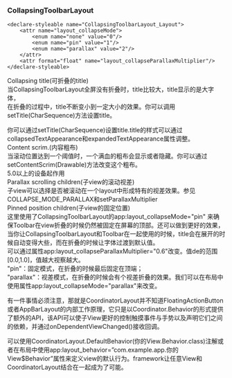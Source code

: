 ### CollapsingToolbarLayout  
```
<declare-styleable name="CollapsingToolbarLayout_Layout">
	<attr name="layout_collapseMode">    
		<enum name="none" value="0"/>
		<enum name="pin" value="1"/>
		<enum name="parallax" value="2"/>
	</attr>
	<attr format="float" name="layout_collapseParallaxMultiplier"/>
</declare-styleable>

```
Collapsing title(可折叠的title)  
当CollapsingToolbarLayout全屏没有折叠时，title比较大，title显示的是大字体，  
在折叠的过程中，title不断变小到一定大小的效果。你可以调用setTitle(CharSequence)方法设置title。  

你可以通过setTitle(CharSequence)设置title.title的样式可以通过collapsedTextAppearance和expandedTextAppearance属性调整。  
Content scrim.(内容粗布)  
当滚动位置达到一个阈值时，一个满血的粗布会显示或者隐藏。你可以通过setContentScrim(Drawable)方法改变这个粗布。  
5.0以上的设备起作用  
Parallax scrolling children(子view的滚动视差)  
子view可以选择是否被滚动在一个layout中形成特有的视差效果。参见COLLAPSE_MODE_PARALLAX和setParallaxMultiplier  
Pinned position children(子view的固定位置)  
这里使用了CollapsingToolbarLayout的app:layout_collapseMode="pin" 来确保Toolbar在view折叠的时候仍然被固定在屏幕的顶部。还可以做到更好的效果，当你让CollapsingToolbarLayout和Toolbar在一起使用的时候，title会在展开的时候自动变得大些，而在折叠的时候让字体过渡到默认值。  
可以通过属性app:layout_collapseParallaxMultiplier="0.6"改变。值de的范围[0.0,1.0]，值越大视察越大。  
"pin"：固定模式，在折叠的时候最后固定在顶端；  
"parallax"：视差模式，在折叠的时候会有个视差折叠的效果。我们可以在布局中使用属性app:layout_collapseMode="parallax"来改变。  


有一件事情必须注意，那就是CoordinatorLayout并不知道FloatingActionButton或者AppBarLayout的内部工作原理，它只是以Coordinator.Behavior的形式提供了额外的API，该API可以使子View更好的控制触摸事件与手势以及声明它们之间的依赖，并通过onDependentViewChanged()接收回调。  

可以使用CoordinatorLayout.DefaultBehavior(你的View.Behavior.class)注解或者在布局中使用app:layout_behavior=”com.example.app.你的View$Behavior”属性来定义view的默认行为。framework让任意View和CoordinatorLayout结合在一起成为了可能。  

